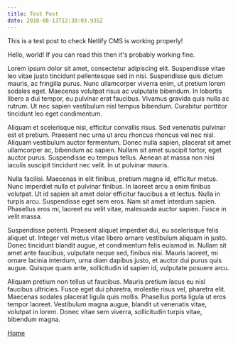 ```yaml
---
title: Test Post
date: 2018-08-13T12:38:03.935Z
---
```


This is a test post to check Netlify CMS is working properly!

Hello, world! If you can read this then it's probably working fine.

Lorem ipsum dolor sit amet, consectetur adipiscing elit. Suspendisse vitae leo vitae justo tincidunt pellentesque sed in nisi. Suspendisse quis dictum mauris, ac fringilla purus. Nunc ullamcorper viverra enim, ut pretium lorem sodales eget. Maecenas volutpat risus ac vulputate bibendum. In lobortis libero a dui tempor, eu pulvinar erat faucibus. Vivamus gravida quis nulla ac rutrum. Ut nec sapien vestibulum nisl tempus bibendum. Curabitur porttitor tincidunt leo eget condimentum.

Aliquam et scelerisque nisi, efficitur convallis risus. Sed venenatis pulvinar est et pretium. Praesent nec urna ut arcu rhoncus rhoncus vel nec nisl. Aliquam vestibulum auctor fermentum. Donec nulla sapien, placerat sit amet ullamcorper ac, bibendum ac sapien. Nullam sit amet suscipit tortor, eget auctor purus. Suspendisse eu tempus tellus. Aenean at massa non nisi iaculis suscipit tincidunt nec velit. In ut pulvinar mauris.

Nulla facilisi. Maecenas in elit finibus, pretium magna id, efficitur metus. Nunc imperdiet nulla et pulvinar finibus. In laoreet arcu a enim finibus volutpat. Ut id sapien sit amet dolor efficitur faucibus a et lectus. Nulla in turpis arcu. Suspendisse eget sem eros. Nam sit amet interdum sapien. Phasellus eros mi, laoreet eu velit vitae, malesuada auctor sapien. Fusce in velit massa.

Suspendisse potenti. Praesent aliquet imperdiet dui, eu scelerisque felis aliquet ut. Integer vel metus vitae libero ornare vestibulum aliquam in justo. Donec tincidunt blandit augue, et condimentum felis euismod in. Nullam sit amet ante faucibus, vulputate neque sed, finibus nisi. Mauris laoreet, mi ornare lacinia interdum, urna diam dapibus justo, et auctor dui purus quis augue. Quisque quam ante, sollicitudin id sapien id, vulputate posuere arcu.

Aliquam pretium non tellus ut faucibus. Mauris pretium lacus eu nisl faucibus ultricies. Fusce eget dui pharetra, molestie risus vel, pharetra elit. Maecenas sodales placerat ligula quis mollis. Phasellus porta ligula ut eros tempor laoreet. Vestibulum magna augue, blandit ut venenatis vitae, volutpat in lorem. Donec vitae sem viverra, sollicitudin turpis vitae, bibendum magna.

[Home](/)
